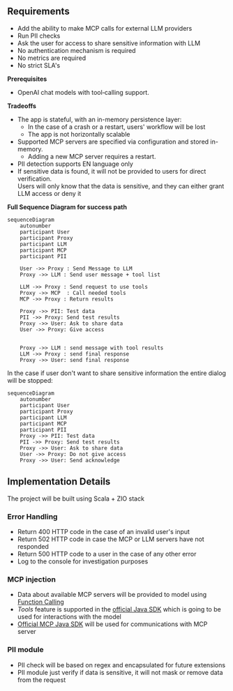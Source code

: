 ## Requirements
- Add the ability to make MCP calls for external LLM providers
- Run PII checks
- Ask the user for access to share sensitive information with LLM
- No authentication mechanism is required
- No metrics are required
- No strict SLA's

**Prerequisites**
* OpenAI chat models with tool‑calling support.


**Tradeoffs**
- The app is stateful, with an in-memory persistence layer: 
  - In the case of a crash or a restart, users' workflow will be lost
  - The app is not horizontally scalable
- Supported MCP servers are specified via configuration and stored in-memory. 
  - Adding a new MCP server requires a restart.
- PII detection supports EN language only
- If sensitive data is found, it will not be provided to users for direct verification. \
  Users will only know that the data is sensitive, and they can either grant LLM access or deny it

**Full Sequence Diagram for success path**
```mermaid
sequenceDiagram
    autonumber
    participant User
    participant Proxy
    participant LLM
    participant MCP
    participant PII

    User ->> Proxy : Send Message to LLM
    Proxy ->> LLM : Send user message + tool list

    LLM ->> Proxy : Send request to use tools
    Proxy ->> MCP  : Call needed tools
    MCP ->> Proxy : Return results

    Proxy ->> PII: Test data
    PII ->> Proxy: Send test results
    Proxy ->> User: Ask to share data
    User ->> Proxy: Give access 


    Proxy ->> LLM : send message with tool results
    LLM ->> Proxy : send final response
    Proxy ->> User: send final response
```

In the case if user don't want to share sensitive information the entire dialog will be stopped:

```mermaid
sequenceDiagram
    autonumber
    participant User
    participant Proxy
    participant LLM
    participant MCP
    participant PII
    Proxy ->> PII: Test data
    PII ->> Proxy: Send test results
    Proxy ->> User: Ask to share data
    User ->> Proxy: Do not give access
    Proxy ->> User: Send acknowledge 
```
## Implementation Details
The project will be built using Scala + ZIO stack

### Error Handling
* Return 400 HTTP code in the case of an invalid user's input
* Return 502 HTTP code in case the MCP or LLM servers have not responded
* Return 500 HTTP  code to a user in the case of any other error
* Log to the console for investigation purposes

### MCP injection
* Data about available MCP servers will be provided to model using [Function Calling](https://platform.openai.com/docs/guides/function-calling)
* _Tools_ feature is supported in the [official Java SDK](https://github.com/openai/openai-java) which is going to be used for interactions with the model
* [Official MCP Java SDK](https://github.com/modelcontextprotocol/java-sdk) will be used for communications with MCP server

### PII module
* PII check will be based on regex and encapsulated for future extensions
* PII module just verify if data is sensitive, it will not mask or remove data from the request
